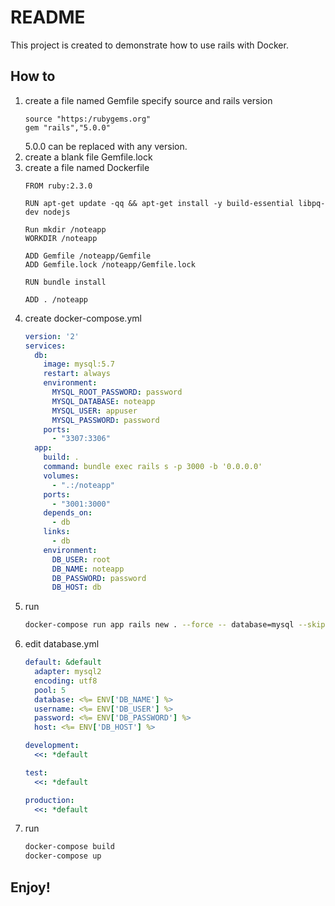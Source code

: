 # README
This project is created to demonstrate how to use rails with Docker.

## How to
1. create a file named Gemfile specify source and rails version
    ```
    source "https:/rubygems.org"
    gem "rails","5.0.0"
    ```
    5.0.0 can be replaced with any version.
2. create a blank file Gemfile.lock
3. create a file named Dockerfile
    ```
   FROM ruby:2.3.0

    RUN apt-get update -qq && apt-get install -y build-essential libpq-dev nodejs

    Run mkdir /noteapp
    WORKDIR /noteapp

    ADD Gemfile /noteapp/Gemfile
    ADD Gemfile.lock /noteapp/Gemfile.lock

    RUN bundle install

    ADD . /noteapp
    ```
4. create docker-compose.yml
    ```yaml
    version: '2'
    services:
      db:
        image: mysql:5.7
        restart: always
        environment:
          MYSQL_ROOT_PASSWORD: password
          MYSQL_DATABASE: noteapp
          MYSQL_USER: appuser
          MYSQL_PASSWORD: password
        ports:
          - "3307:3306"
      app:
        build: .
        command: bundle exec rails s -p 3000 -b '0.0.0.0'
        volumes:
          - ".:/noteapp"
        ports:
          - "3001:3000"
        depends_on:
          - db
        links:
          - db
        environment:
          DB_USER: root
          DB_NAME: noteapp
          DB_PASSWORD: password
          DB_HOST: db
    ```
5. run
    ```bash
    docker-compose run app rails new . --force -- database=mysql --skip-bundle
    ```
6. edit database.yml
    ```Yaml
    default: &default
      adapter: mysql2
      encoding: utf8
      pool: 5
      database: <%= ENV['DB_NAME'] %>
      username: <%= ENV['DB_USER'] %>
      password: <%= ENV['DB_PASSWORD'] %>
      host: <%= ENV['DB_HOST'] %>

    development:
      <<: *default

    test:
      <<: *default

    production:
      <<: *default
    ```
7.  run
    ```bash
    docker-compose build
    docker-compose up
    ```
## Enjoy!
